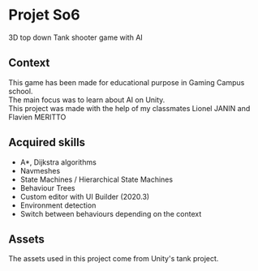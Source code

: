 # Projet So6
3D top down Tank shooter game with AI
 
## Context
This game has been made for educational purpose in Gaming Campus school.  
The main focus was to learn about AI on Unity.  
This project was made with the help of my classmates Lionel JANIN and Flavien MERITTO

## Acquired skills
- A*, Dijkstra algorithms
- Navmeshes
- State Machines / Hierarchical State Machines
- Behaviour Trees
- Custom editor with UI Builder (2020.3)
- Environment detection
- Switch between behaviours depending on the context

## Assets
The assets used in this project come from Unity's tank project.
